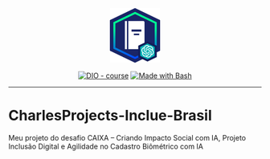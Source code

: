 <p align="center">
    <img width="100" src="/assets/banner.png">
</p>


<p align="center">
<a href="https://dio.me/"><img src="https://img.shields.io/badge/DIO-Course-28DA77?logo=youtube" alt="DIO - course"></a>
<a href="https://www.gnu.org/software/bash/" title="Go to Bash homepage"><img src="https://img.shields.io/badge/Prompt-Project-blue?logo=gnu-bash&amp;logoColor=white" alt="Made with Bash"></a></p>

-------

# CharlesProjects-Inclue-Brasil
Meu projeto do desafio CAIXA – Criando Impacto Social com IA, Projeto Inclusão Digital e Agilidade no Cadastro Biômétrico com IA
